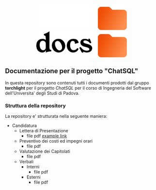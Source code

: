 <p align="center">
  <img width="300" src="docs_dark.png#gh-dark-mode-only">
  <img width="300" src="docs_light.png#gh-light-mode-only">
</p>

## Documentazione per il progetto "ChatSQL"

In questa repository sono contenuti tutti i documenti prodotti dal gruppo **torchlight** per il progetto _ChatSQL_ per il corso di Ingegneria del Software dell'Universita' degli Studi di Padova.

### Struttura della repository
La repository e' strutturata nella seguente maniera:
- Candidatura
  - Lettera di Presentazione
    - file pdf [example link](https://example.com)
  - Preventivo dei costi ed impegni orari
    - file pdf
  - Valutazione dei Capitolati
    - file pdf
  - Verbali
    - Interni
      - file pdf
    - Esterni
      - file pdf